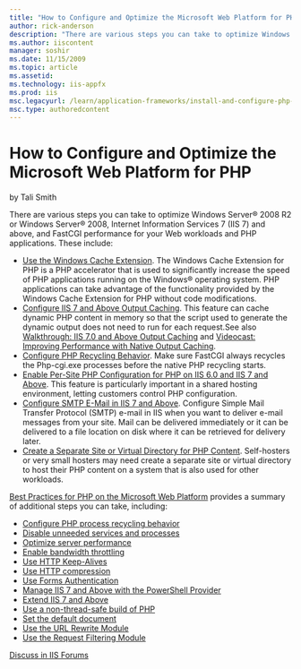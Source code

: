 ```yaml
---
title: "How to Configure and Optimize the Microsoft Web Platform for PHP | Microsoft Docs"
author: rick-anderson
description: "There are various steps you can take to optimize Windows Server ® 2008 R2 or Windows Server ® 2008, Internet Information Services 7 (IIS 7) and above, and Fa..."
ms.author: iiscontent
manager: soshir
ms.date: 11/15/2009
ms.topic: article
ms.assetid: 
ms.technology: iis-appfx
ms.prod: iis
msc.legacyurl: /learn/application-frameworks/install-and-configure-php-on-iis/how-to-configure-and-optimize-the-microsoft-web-platform-for-php
msc.type: authoredcontent
---
```

How to Configure and Optimize the Microsoft Web Platform for PHP
====================
by Tali Smith

There are various steps you can take to optimize Windows Server® 2008 R2 or Windows Server® 2008, Internet Information Services 7 (IIS 7) and above, and FastCGI performance for your Web workloads and PHP applications. These include:

- [Use the Windows Cache Extension](use-the-windows-cache-extension-for-php.md). The Windows Cache Extension for PHP is a PHP accelerator that is used to significantly increase the speed of PHP applications running on the Windows® operating system. PHP applications can take advantage of the functionality provided by the Windows Cache Extension for PHP without code modifications.
- [Configure IIS 7 and Above Output Caching](../../manage/managing-performance-settings/configure-iis-7-output-caching.md). This feature can cache dynamic PHP content in memory so that the script used to generate the dynamic output does not need to run for each request.See also [Walkthrough: IIS 7.0 and Above Output Caching](../../manage/managing-performance-settings/walkthrough-iis-output-caching.md) and [Videocast: Improving Performance with Native Output Caching](../../manage/managing-performance-settings/improving-performance-with-native-output-caching.md).
- [Configure PHP Recycling Behavior](../running-php-applications-on-iis/configure-php-process-recycling-behavior.md). Make sure FastCGI always recycles the Php-cgi.exe processes before the native PHP recycling starts.
- [Enable Per-Site PHP Configuration for PHP on IIS 6.0 and IIS 7 and Above](enable-per-site-php-configuration-on-iis-60-and-iis-7-and-above.md). This feature is particularly important in a shared hosting environment, letting customers control PHP configuration.
- [Configure SMTP E-Mail in IIS 7 and Above](configure-smtp-e-mail-in-iis-7-and-above.md). Configure Simple Mail Transfer Protocol (SMTP) e-mail in IIS when you want to deliver e-mail messages from your site. Mail can be delivered immediately or it can be delivered to a file location on disk where it can be retrieved for delivery later.
- [Create a Separate Site or Virtual Directory for PHP Content](create-a-separate-site-or-virtual-directory-for-php-content.md). Self-hosters or very small hosters may need create a separate site or virtual directory to host their PHP content on a system that is also used for other workloads.

[Best Practices for PHP on the Microsoft Web Platform](../running-php-applications-on-iis/best-practices-for-php-on-the-microsoft-web-platform.md) provides a summary of additional steps you can take, including:

- [Configure PHP process recycling behavior](#_Configure_PHP_Process)
- [Disable unneeded services and processes](#_Disable_Unneeded_Services)
- [Optimize server performance](#_Optimize_Server_Performance)
- [Enable bandwidth throttling](#_Enable_Bandwidth_Throttling)
- [Use HTTP Keep-Alives](#_Use_HTTP_Keep-Alives)
- [Use HTTP compression](#_Use_HTTP_Compression)
- [Use Forms Authentication](#_Use_Forms_Authentication)
- [Manage IIS 7 and Above with the PowerShell Provider](#_Manage_IIS_7.0)
- [Extend IIS 7 and Above](#_Extend_IIS_7)
- [Use a non-thread-safe build of PHP](#_Use_a_Non-Thread-Safe)
- [Set the default document](#_Set_the_Default)
- [Use the URL Rewrite Module](#_Set_the_Default)
- [Use the Request Filtering Module](#_Use_the_Request)
  
  
[Discuss in IIS Forums](https://forums.iis.net/1102.aspx)